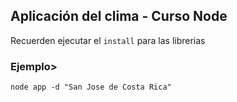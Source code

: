 ## Aplicación del clima - Curso Node

Recuerden ejecutar el ```install``` para las librerias

### Ejemplo>
```
node app -d "San Jose de Costa Rica"
```